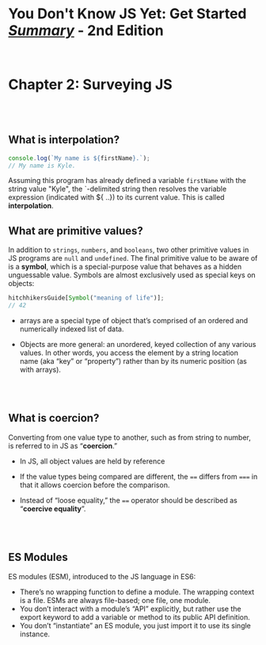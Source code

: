 # You Don't Know JS Yet: Get Started <ins>**_Summary_**</ins> - 2nd Edition

<br>

# Chapter 2: Surveying JS

<br><br>

## What is interpolation?

```js
console.log(`My name is ${firstName}.`);
// My name is Kyle.
```

Assuming this program has already defined a variable `firstName` with the string value "Kyle", the `-delimited string then resolves the variable expression (indicated with ${ ..}) to its current value. This is called **interpolation**.

## What are primitive values?

In addition to `strings`, `numbers`, and `booleans`, two other primitive values in JS programs are `null` and `undefined`.
The final primitive value to be aware of is a **symbol**, which is a special-purpose value that behaves as a hidden unguessable value. Symbols are almost exclusively used as special keys on
objects:

```js
hitchhikersGuide[Symbol("meaning of life")];
// 42
```

- arrays are a special type of object that’s comprised of an ordered and numerically indexed list of data.

- Objects are more general: an unordered, keyed collection of any various values. In other words, you access the element by a string location name (aka “key” or “property”) rather than by its numeric position (as with arrays).

<br><br>

## What is coercion?

Converting from one value type to another, such as from string to number, is referred to in JS as “**coercion**.”

- In JS, all object values are held by reference

- If the value types being compared are different, the `==` differs from `===` in that it allows coercion before the comparison.

- Instead of “loose equality,” the `==` operator should be described as “**coercive equality**”.

<br><br>

## ES Modules

ES modules (ESM), introduced to the JS language in ES6:

- There’s no wrapping function to define a module. The wrapping context is a file. ESMs are always file-based; one file, one module.
- You don’t interact with a module’s “API” explicitly, but rather use the export keyword to add a variable or method to its public API definition.
- You don’t “instantiate” an ES module, you just import it to use its single instance.
